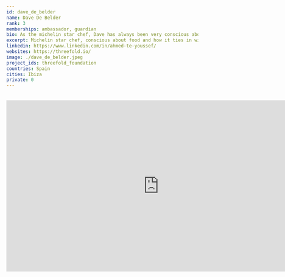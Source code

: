 ```yaml
---
id: dave_de_belder
name: Dave De Belder
rank: 3
memberships: ambassador, guardian
bio: As the michelin star chef, Dave has always been very conscious about food and how it ties in with spirituality, healing and peoples conscience. Dave has worked in the best kitchens this world has to offer. Elbulli (ES), Librije (NL), El Celler de Can Roca (ES) and his own Godevaart (BE) & Cara & Co (AU).
excerpt: Michelin star chef, conscious about food and how it ties in with spirituality and healing.
linkedin: https://www.linkedin.com/in/ahmed-te-youssef/
websites: https://threefold.io/
image: ./dave_de_belder.jpeg
project_ids: threefold_foundation
countries: Spain
cities: Ibiza
private: 0
---
```


<BR>

<iframe src="https://player.vimeo.com/video/414231309" width="800" height="450" frameborder="0" allow="autoplay; fullscreen" allowfullscreen></iframe>

<BR>
